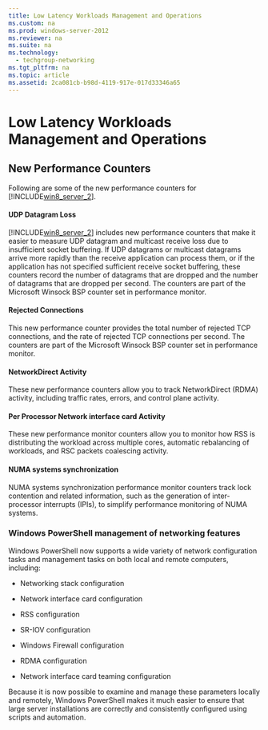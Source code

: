 ```yaml
---
title: Low Latency Workloads Management and Operations
ms.custom: na
ms.prod: windows-server-2012
ms.reviewer: na
ms.suite: na
ms.technology: 
  - techgroup-networking
ms.tgt_pltfrm: na
ms.topic: article
ms.assetid: 2ca081cb-b98d-4119-917e-017d33346a65
---
```

# Low Latency Workloads Management and Operations
  
## New Performance Counters  
Following are some of the new performance counters for [!INCLUDE[win8_server_2](../Token/win8_server_2_md.md)].  
  
#### UDP Datagram Loss  
[!INCLUDE[win8_server_2](../Token/win8_server_2_md.md)] includes new performance counters that make it easier to measure UDP datagram and multicast receive loss due to insufficient socket buffering. If UDP datagrams or multicast datagrams arrive more rapidly than the receive application can process them, or if the application has not specified sufficient receive socket buffering, these counters record the number of datagrams that are dropped and the number of datagrams that are dropped per second. The counters are part of the Microsoft Winsock BSP counter set in performance monitor.  
  
#### Rejected Connections  
This new performance counter provides the total number of rejected TCP connections, and the rate of rejected TCP connections per second. The counters are part of the Microsoft Winsock BSP counter set in performance monitor.  
  
#### NetworkDirect Activity  
These new performance counters allow you to track NetworkDirect \(RDMA\) activity, including traffic rates, errors, and control plane activity.  
  
#### Per Processor Network interface card Activity  
These new performance monitor counters allow you to monitor how RSS is distributing the workload across multiple cores, automatic rebalancing of workloads, and RSC packets coalescing activity.  
  
#### NUMA systems synchronization  
NUMA systems synchronization performance monitor counters track lock contention and related information, such as the generation of inter\-processor interrupts \(IPIs\), to simplify performance monitoring of NUMA systems.  
  
### Windows PowerShell management of networking features  
Windows PowerShell now supports a wide variety of network configuration tasks and management tasks on both local and remote computers, including:  
  
-   Networking stack configuration  
  
-   Network interface card configuration  
  
-   RSS configuration  
  
-   SR\-IOV configuration  
  
-   Windows Firewall configuration  
  
-   RDMA configuration  
  
-   Network interface card teaming configuration  
  
Because it is now possible to examine and manage these parameters locally and remotely, Windows PowerShell makes it much easier to ensure that large server installations are correctly and consistently configured using scripts and automation.  
  

